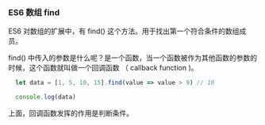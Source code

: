 ### ES6 数组 find
ES6 对数组的扩展中，有 find() 这个方法。用于找出第一个符合条件的数组成员。

find() 中传入的参数是什么呢？是一个函数，当一个函数被作为其他函数的参数的时候，这个函数就叫做一个回调函数 （ callback function )。

```js
  let data = [1, 5, 10, 15].find(value => value > 9) // 10

  console.log(data)
```

上面，回调函数发挥的作用是判断条件。
